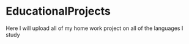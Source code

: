 # EducationalProjects
Here I will upload all of my home work project on all of the languages I study
